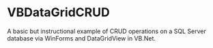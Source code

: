 # VBDataGridCRUD
A basic but instructional example of CRUD operations on a SQL Server database via WinForms and DataGridView in VB.Net.
